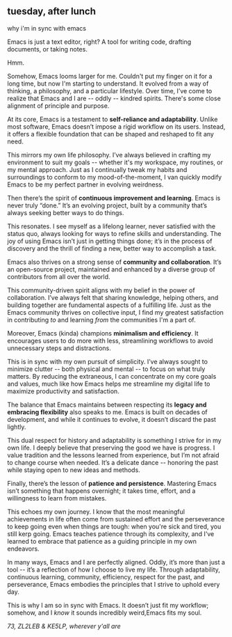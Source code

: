 ## tuesday, after lunch

why i'm in sync with emacs

Emacs is just a text editor, right? A tool for writing code, drafting documents, or taking notes. 

Hmm. 

Somehow, Emacs looms larger for me. Couldn't put my finger on it for a long time, but now I'm starting to understand. It evolved from a way of thinking, a philosophy, and a particular lifestyle. Over time, I’ve come to realize that Emacs and I are -- oddly -- kindred spirits. There's some close alignment of principle and purpose. 

At its core, Emacs is a testament to **self-reliance and adaptability**. Unlike most software, Emacs doesn’t impose a rigid workflow on its users. Instead, it offers a flexible foundation that can be shaped and reshaped to fit any need. 

This mirrors my own life philosophy. I’ve always believed in crafting my environment to suit my goals -- whether it's my workspace, my routines, or my mental approach. Just as I continually tweak my habits and surroundings to conform to my mood-of-the-moment, I van quickly modify Emacs to be my perfect partner in evolving weirdness.

Then there’s the spirit of **continuous improvement and learning**. Emacs is never truly “done.” It’s an evolving project, built by a community that’s always seeking better ways to do things. 

This resonates. I see myself as a lifelong learner, never satisfied with the status quo, always looking for ways to refine skills and understanding. The joy of using Emacs isn’t just in getting things done; it’s in the process of discovery and the thrill of finding a new, better way to accomplish a task.

Emacs also thrives on a strong sense of **community and collaboration**. It’s an open-source project, maintained and enhanced by a diverse group of contributors from all over the world. 

This community-driven spirit aligns with my belief in the power of collaboration. I’ve always felt that sharing knowledge, helping others, and building together are fundamental aspects of a fulfilling life. Just as the Emacs community thrives on collective input, I find my greatest satisfaction in contributing *to* and learning *from* the communities I'm a part of.

Moreover, Emacs (kinda) champions **minimalism and efficiency**. It encourages users to do more with less, streamlining workflows to avoid unnecessary steps and distractions. 

This is in sync with my own pursuit of simplicity. I’ve always sought to minimize clutter -- both physical and mental -- to focus on what truly matters. By reducing the extraneous, I can concentrate on my core goals and values, much like how Emacs helps me streamline my digital life to maximize productivity and satisfaction.

The balance that Emacs maintains between respecting its **legacy and embracing flexibility** also speaks to me. Emacs is built on decades of development, and while it continues to evolve, it doesn’t discard the past lightly. 

This dual respect for history and adaptability is something I strive for in my own life. I deeply believe that preserving the good we have is progress. I value tradition and the lessons learned from experience, but I’m not afraid to change course when needed. It’s a delicate dance -- honoring the past while staying open to new ideas and methods.

Finally, there’s the lesson of **patience and persistence**. Mastering Emacs isn’t something that happens overnight; it takes time, effort, and a willingness to learn from mistakes. 

This echoes my own journey. I know that the most meaningful achievements in life often come from sustained effort and the perseverance to keep going even when things are tough: when you're sick and tired, you still kerp going. Emacs teaches patience through its complexity, and I’ve learned to embrace that patience as a guiding principle in my own endeavors.

In many ways, Emacs and I are perfectly aligned. Oddly, it’s more than just a tool -- it’s a reflection of how I choose to live my life. Through adaptability, continuous learning, community, efficiency, respect for the past, and perseverance, Emacs embodies the principles that I strive to uphold every day. 

This is why I am so in sync with Emacs. It doesn’t just fit my workflow; somehow, and I *know* it sounds incredibly weird,Emacs fits my soul. 

*73, ZL2LEB & KE5LP, wherever y'all are*